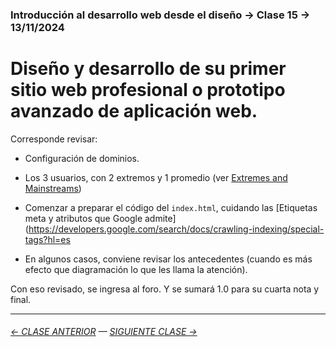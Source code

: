### Introducción al desarrollo web desde el diseño → Clase 15 → 13/11/2024

# Diseño y desarrollo de su primer sitio web profesional o prototipo avanzado de aplicación web.

Corresponde revisar:

- Configuración de dominios.

- Los 3 usuarios, con 2 extremos y 1 promedio (ver [Extremes and Mainstreams](https://www.designkit.org/methods/extremes-and-mainstreams.html))

- Comenzar a preparar el código del `index.html`, cuidando las [Etiquetas meta y atributos que Google admite](https://developers.google.com/search/docs/crawling-indexing/special-tags?hl=es

- En algunos casos, conviene revisar los antecedentes (cuando es más efecto que diagramación lo que les llama la atención).

Con eso revisado, se ingresa al foro. Y se sumará 1.0 para su cuarta nota y final.

- - - - - - - 

###### [← CLASE ANTERIOR](https://github.com/profesorfaco/dno096-2024/tree/main/clase-14) — [SIGUIENTE CLASE →](https://github.com/profesorfaco/dno096-2024/tree/main/clase-16)
